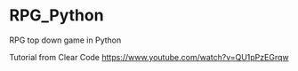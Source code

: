 # RPG_Python
RPG top down game in Python  

Tutorial from Clear Code https://www.youtube.com/watch?v=QU1pPzEGrqw 